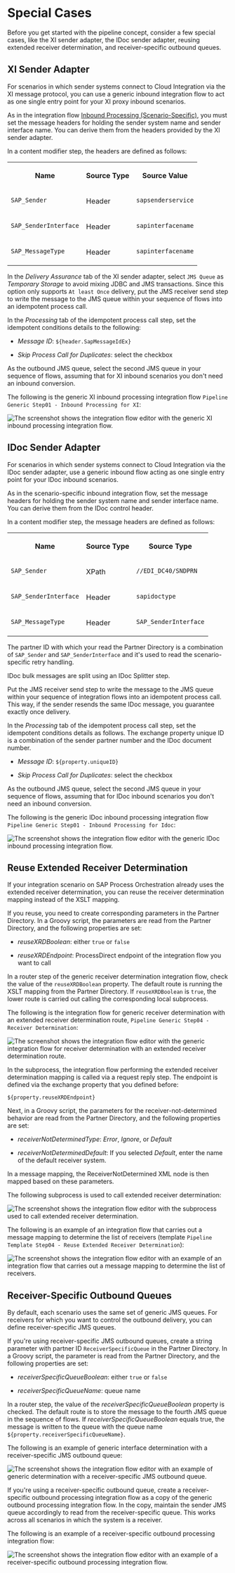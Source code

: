 <!-- loio1606af9b55bf4391bea01d2f7ee112af -->

# Special Cases

Before you get started with the pipeline concept, consider a few special cases, like the XI sender adapter, the IDoc sender adapter, reusing extended receiver determination, and receiver-specific outbound queues.



<a name="loio1606af9b55bf4391bea01d2f7ee112af__section_vcg_m1f_j1c"/>

## XI Sender Adapter

For scenarios in which sender systems connect to Cloud Integration via the XI message protocol, you can use a generic inbound integration flow to act as one single entry point for your XI proxy inbound scenarios.

As in the integration flow [Inbound Processing \(Scenario-Specific\)](pipeline-steps-f8e69f4.md#loiof8e69f43059a44cdb891892f4ff083d8__section_cfy_myk_31c), you must set the message headers for holding the sender system name and sender interface name. You can derive them from the headers provided by the XI sender adapter.

In a content modifier step, the headers are defined as follows:


<table>
<tr>
<th valign="top">

Name

</th>
<th valign="top">

Source Type

</th>
<th valign="top">

Source Value

</th>
</tr>
<tr>
<td valign="top">

`SAP_Sender`

</td>
<td valign="top">

Header

</td>
<td valign="top">

`sapsenderservice`

</td>
</tr>
<tr>
<td valign="top">

`SAP_SenderInterface`

</td>
<td valign="top">

Header

</td>
<td valign="top">

`sapinterfacename`

</td>
</tr>
<tr>
<td valign="top">

`SAP_MessageType`

</td>
<td valign="top">

Header

</td>
<td valign="top">

`sapinterfacename`

</td>
</tr>
</table>

In the *Delivery Assurance* tab of the XI sender adapter, select `JMS Queue` as *Temporary Storage* to avoid mixing JDBC and JMS transactions. Since this option only supports `At least Once` delivery, put the JMS receiver send step to write the message to the JMS queue within your sequence of flows into an idempotent process call.

In the *Processing* tab of the idempotent process call step, set the idempotent conditions details to the following:

-   *Message ID*: `${header.SapMessageIdEx}`

-   *Skip Process Call for Duplicates*: select the checkbox


As the outbound JMS queue, select the second JMS queue in your sequence of flows, assuming that for XI inbound scenarios you don't need an inbound conversion.

The following is the generic XI inbound processing integration flow `Pipeline Generic Step01 - Inbound Processing for XI`:

![The screenshot shows the integration flow editor with the generic XI inbound processing integration flow.](images/PipelineConcept_Generic_XI_inbound_processing_flow_5735fe0.png)



<a name="loio1606af9b55bf4391bea01d2f7ee112af__section_tjw_z3f_j1c"/>

## IDoc Sender Adapter

For scenarios in which sender systems connect to Cloud Integration via the IDoc sender adapter, use a generic inbound flow acting as one single entry point for your IDoc inbound scenarios.

As in the scenario-specific inbound integration flow, set the message headers for holding the sender system name and sender interface name. You can derive them from the IDoc control header.

In a content modifier step, the message headers are defined as follows:


<table>
<tr>
<th valign="top">

Name

</th>
<th valign="top">

Source Type

</th>
<th valign="top">

Source Type

</th>
</tr>
<tr>
<td valign="top">

`SAP_Sender` 

</td>
<td valign="top">

XPath

</td>
<td valign="top">

`//EDI_DC40/SNDPRN` 

</td>
</tr>
<tr>
<td valign="top">

`SAP_SenderInterface` 

</td>
<td valign="top">

Header

</td>
<td valign="top">

`sapidoctype` 

</td>
</tr>
<tr>
<td valign="top">

`SAP_MessageType` 

</td>
<td valign="top">

Header

</td>
<td valign="top">

`SAP_SenderInterface` 

</td>
</tr>
</table>

The partner ID with which your read the Partner Directory is a combination of `SAP_Sender` and `SAP_SenderInterface` and it's used to read the scenario-specific retry handling.

IDoc bulk messages are split using an IDoc Splitter step.

Put the JMS receiver send step to write the message to the JMS queue within your sequence of integration flows into an idempotent process call. This way, if the sender resends the same IDoc message, you guarantee exactly once delivery.

In the *Processing* tab of the idempotent process call step, set the idempotent conditions details as follows. The exchange property unique ID is a combination of the sender partner number and the IDoc document number.

-   *Message ID*: `${property.uniqueID}`

-   *Skip Process Call for Duplicates*: select the checkbox


As the outbound JMS queue, select the second JMS queue in your sequence of flows, assuming that for IDoc inbound scenarios you don't need an inbound conversion.

The following is the generic IDoc inbound processing integration flow `Pipeline Generic Step01 - Inbound Processing for Idoc`:

![The screenshot shows the integration flow editor with the generic IDoc inbound processing integration flow.](images/PipelineConcept_Generic_IDoc_inbound_processing_flow_77ffb5b.png)



<a name="loio1606af9b55bf4391bea01d2f7ee112af__section_kjy_1jf_j1c"/>

## Reuse Extended Receiver Determination

If your integration scenario on SAP Process Orchestration already uses the extended receiver determination, you can reuse the receiver determination mapping instead of the XSLT mapping.

If you reuse, you need to create corresponding parameters in the Partner Directory. In a Groovy script, the parameters are read from the Partner Directory, and the following properties are set:

-   *reuseXRDBoolean*: either `true` or `false`

-   *reuseXRDEndpoint*: ProcessDirect endpoint of the integration flow you want to call


In a router step of the generic receiver determination integration flow, check the value of the `reuseXRDBoolean` property. The default route is running the XSLT mapping from the Partner Directory. If `reuseXRDBoolean` is `true`, the lower route is carried out calling the corresponding local subprocess.

The following is the integration flow for generic receiver determination with an extended receiver determination route, `Pipeline Generic Step04 - Receiver Determination`:

![The screenshot shows the integration flow editor with the generic integration flow for receiver determination with an extended receiver determination route.](images/PipelineConcept_Generic_receiver_determination_with_extended_receiver_determination_route_3949e7c.png)

In the subprocess, the integration flow performing the extended receiver determination mapping is called via a request reply step. The endpoint is defined via the exchange property that you defined before:

```
${property.reuseXRDEndpoint}
```

Next, in a Groovy script, the parameters for the receiver-not-determined behavior are read from the Partner Directory, and the following properties are set:

-   *receiverNotDeterminedType*: *Error*, *Ignore*, or *Default*

-   *receiverNotDeterminedDefault*: If you selected *Default*, enter the name of the default receiver system.


In a message mapping, the ReceiverNotDetermined XML node is then mapped based on these parameters.

The following subprocess is used to call extended receiver determination:

![The screenshot shows the integration flow editor with the subprocess used to call extended receiver determination.](images/PipelineConcept_Subprocess_to_call_extended_receiver_determination_035325a.png)

The following is an example of an integration flow that carries out a message mapping to determine the list of receivers \(template `Pipeline Template Step04 - Reuse Extended Receiver Determination`\):

![The screenshot shows the integration flow editor with an example of an integration flow that carries out a message mapping to determine the list of receivers.](images/PipelineConcept_Example_of_a_scenario-specific_receiver_determination_d69c366.png)



<a name="loio1606af9b55bf4391bea01d2f7ee112af__section_n2d_cjf_j1c"/>

## Receiver-Specific Outbound Queues

By default, each scenario uses the same set of generic JMS queues. For receivers for which you want to control the outbound delivery, you can define receiver-specific JMS queues.

If you're using receiver-specific JMS outbound queues, create a string parameter with partner ID `ReceiverSpecificQueue` in the Partner Directory. In a Groovy script, the parameter is read from the Partner Directory, and the following properties are set:

-   *receiverSpecificQueueBoolean*: either `true` or `false`

-   *receiverSpecificQueueName*: queue name


In a router step, the value of the *receiverSpecificQueueBoolean* property is checked. The default route is to store the message to the fourth JMS queue in the sequence of flows. If *receiverSpecificQueueBoolean* equals true, the message is written to the queue with the queue name `${property.receiverSpecificQueueName}`.

The following is an example of generic interface determination with a receiver-specific JMS outbound queue:

![The screenshot shows the integration flow editor with an example of generic determination with a receiver-specific JMS outbound queue.](images/PipelineConcept_Generic_interface_determination_with_receiver-specific_JMS_outbound_queue_a2d8db1.png)

If you're using a receiver-specific outbound queue, create a receiver-specific outbound processing integration flow as a copy of the generic outbound processing integration flow. In the copy, maintain the sender JMS queue accordingly to read from the receiver-specific queue. This works across all scenarios in which the system is a receiver.

The following is an example of a receiver-specific outbound processing integration flow:

![The screenshot shows the integration flow editor with an example of a receiver-specific outbound processing integration flow.](images/PipelineConcept_Example_of_a_receiver-specific_outbound_processing_integration_flow_b6f6c52.png)

